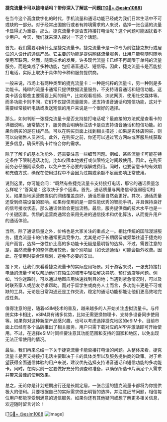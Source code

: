**捷克流量卡可以接电话吗？带你深入了解这一问题[[TG💪+ @esim1088](https://t.me/s/esim1088)]**

在当今这个高度数字化的时代，手机流量和通话功能已经成为我们日常生活中不可或缺的一部分。对于经常出国旅行或者有跨境需求的人来说，选择一张合适的流量卡显得尤为重要。那么，捷克流量卡是否支持接打电话呢？这个问题可能困扰着不少用户。今天，我们就来深入探讨一下这个话题。

首先，我们需要明确什么是捷克流量卡。捷克流量卡是一种专为前往捷克旅行或居住的人设计的通信产品。它主要的功能是提供网络流量服务，让用户能够随时随地使用互联网。然而，随着技术的发展，许多现代流量卡已经不再局限于单纯的流量服务，而是集成了多种功能，包括语音通话、短信等。因此，捷克流量卡是否能接打电话，实际上取决于具体的卡种和服务提供商。

一般来说，市场上有两种类型的捷克流量卡：一种是纯粹的流量卡，另一种则是多功能卡。纯粹的流量卡通常只提供数据流量服务，不支持语音通话和短信功能。这类卡适合那些主要需要上网的用户，比如观看视频、浏览网页、使用社交媒体等。而多功能卡则不同，它们不仅提供流量服务，还支持语音通话和短信功能，这对于需要经常接听电话或发送短信的用户来说是一个很好的选择。

那么，如何判断一张捷克流量卡是否支持接打电话呢？最直接的方法就是查看卡的详细说明。通常情况下，服务商会明确标注该卡是否支持语音通话和短信功能。如果你购买的是在线产品，可以在购买页面上找到相关描述；如果是实体店购买，则可以向销售人员咨询。此外，在购买之前，你还可以通过官方网站或客服热线获取更多信息，确保所购卡片符合你的需求。

除了了解卡的基本功能外，还需要注意一些细节问题。例如，某些流量卡可能在特定条件下限制通话功能，比如仅限本地拨打或仅限特定时间段使用。因此，在购买前务必仔细阅读条款，以免产生不必要的误解或费用。同时，也要留意卡的有效期和充值方式，确保在使用过程中不会因为过期或余额不足而影响正常使用。

说到这里，你可能会问：“既然有些捷克流量卡支持接打电话，那它的通话质量怎么样呢？”答案是：这取决于多个因素。首先，通话质量与网络信号强弱密切相关。如果当地运营商提供的网络覆盖良好，通话质量自然会更好。其次，通话质量还受到终端设备的影响。如果你使用的是一部性能优秀的智能手机，并且保持良好的信号接收状态，那么通话体验会更加流畅。最后，服务提供商的技术水平也是一个关键因素。优质的运营商通常会采用先进的通信技术和优化算法，从而提升用户的通话体验。

当然，除了通话质量之外，价格也是大家关注的重点之一。相比传统的国际漫游服务，捷克流量卡的价格通常更具竞争力。尤其是对于长期居留或频繁往返于捷克的用户而言，选择一张性价比高的多功能卡无疑是最明智的选择。不过，需要注意的是，虽然流量卡的整体费用较低，但个别项目（如长途通话）可能会额外收费。因此，在使用时要合理规划，避免不必要的支出。

接下来，让我们来看看捷克流量卡的实际应用场景。对于游客来说，一张支持接打电话的流量卡可以帮助他们在陌生的城市中轻松解决导航、预订酒店等问题。例如，当你迷路时，可以通过地图应用快速找到目的地；当遇到紧急情况时，可以及时联系家人或朋友寻求帮助。而对于留学生或商务人士而言，多功能卡更是不可或缺的工具。无论是日常沟通还是工作交流，稳定的通话功能都能让他们更高效地完成任务。

值得注意的是，随着eSIM技术的普及，越来越多的人开始关注虚拟流量卡。与传统实体卡相比，eSIM具有诸多优势，比如无需更换物理卡、支持多设备同步使用等。如果你对这种新型产品感兴趣，也可以考虑选择捷克地区的eSIM卡。目前市面上已经有多个品牌推出了相关服务，用户只需下载对应的APP并激活即可开始使用。不过，在选择eSIM时同样要注意其功能范围和支持的国家和地区，以免出现无法正常使用的情况。

最后，我们再来总结一下关于捷克流量卡能否接打电话的问题。从整体来看，捷克流量卡是否支持接打电话主要取决于卡的具体类型以及服务提供商的政策。对于希望获得全面通信体验的用户来说，建议优先选择支持语音通话和短信功能的多功能卡。同时，在购买前一定要做好充分的调查和准备，以确保所选卡片满足个人需求并带来最佳的使用效果。

总之，无论你是计划短期出行还是长期定居，一张合适的捷克流量卡都将为你提供极大的便利。只要根据自己的实际需求做出明智的选择，并注意细节问题，相信每位用户都能享受到满意的通信服务。如果你还有其他疑问或想了解更多相关信息，欢迎随时留言讨论！

[[TG💪+ @esim1088](https://t.me/s/esim1088) ![Image](https://i.postimg.cc/4NQfJmqS/Snipaste-2025-05-13-00-14-12.png)]